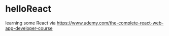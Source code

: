 # helloReact
learning some React via https://www.udemy.com/the-complete-react-web-app-developer-course
